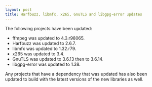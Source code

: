 ```yaml
---
layout: post
title: Harfbuzz, libmfx, x265, GnuTLS and libgpg-error updates
---
```


The following projects have been updated:
* ffmpeg was updated to 4.3.r98065.
* Harfbuzz was updated to 2.6.7.
* libmfx was updated to 1.32.r79.
* x265 was updated to 3.4.
* GnuTLS was updated to 3.6.13 then to 3.6.14.
* libgpg-error was updated to 1.38.

Any projects that have a dependency that was updated has also been updated to build with the latest versions of the new libraries as well.